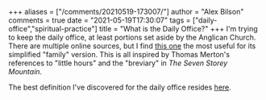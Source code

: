 +++
aliases = ["/comments/20210519-173007/"]
author = "Alex Bilson"
comments = true
date = "2021-05-19T17:30:07"
tags = ["daily-office","spiritual-practice"]
title = "What is the Daily Office?"
+++
I'm trying to keep the daily office, at least portions set aside by the Anglican Church. There are multiple online sources, but I find [this one](https://www.dailyoffice2019.com/family/) the most useful for its simplified "family" version. This is all inspired by Thomas Merton's references to "little hours" and the "breviary" in _The Seven Storey Mountain_.

The best definition I've discovered for the daily office resides [here](https://www.anglicanbreviary.net/the-divine-office).

